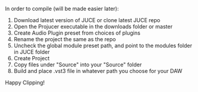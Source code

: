 In order to compile (will be made easier later):

1. Download latest version of JUCE or clone latest JUCE repo
2. Open the Projucer executable in the downloads folder or master 
3. Create Audio Plugin preset from choices of plugins
4. Rename the project the same as the repo 
5. Uncheck the global module preset path, and point to the modules folder in JUCE folder
6. Create Project 
7. Copy files under "Source" into your "Source" folder 
8. Build and place .vst3 file in whatever path you choose for your DAW

Happy Clipping! 
